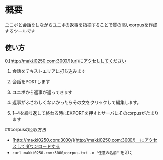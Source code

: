 # 概要
ユニボと会話をしながらユニボの返事を指摘することで質の高いcorpusを作成するツールです

## 使い方
0.[http://makki0250.com:3000/](url)にアクセししてください

1. 会話をテキストエリアに打ち込みます

2. 会話をPOSTします

3. ユニボから返事が返ってきます

4. 返事がふさわしくないかったらその文をクリックして編集します。

5. 1~4を繰り返して終わる時にEXPORTを押すとサーバにそのcorpusがたまります

##corpusの回収方法
* [http://makki0250.com:3000/](http://makki0250.com:3000/)　にアクセスしてダウンロードする
* `curl makki0250.com:3000/corpus.txt -o "任意の名前"` を叩く

